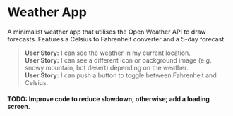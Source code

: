 # Weather App

A minimalist weather app that utilises the Open Weather API to draw forecasts. Features a Celsius to Fahrenheit converter and a 5-day forecast.

>**User Story:** I can see the weather in my current location.<br>
>**User Story:** I can see a different icon or background image (e.g. snowy mountain, hot desert) depending on the weather.<br>
>**User Story:** I can push a button to toggle between Fahrenheit and Celsius.<br>

#### TODO: Improve code to reduce slowdown, otherwise; add a loading screen.
